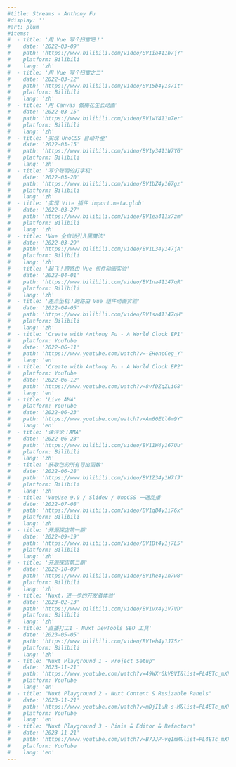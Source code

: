 ```yaml
---
#title: Streams - Anthony Fu
#display: ''
#art: plum
#items:
#  - title: '用 Vue 写个扫雷吧！'
#    date: '2022-03-09'
#    path: 'https://www.bilibili.com/video/BV1ia411b7jY'
#    platform: Bilibili
#    lang: 'zh'
#  - title: '用 Vue 写个扫雷之二'
#    date: '2022-03-12'
#    path: 'https://www.bilibili.com/video/BV15b4y1s7it'
#    platform: Bilibili
#    lang: 'zh'
#  - title: '用 Canvas 做梅花生长动画'
#    date: '2022-03-15'
#    path: 'https://www.bilibili.com/video/BV1wY411n7er'
#    platform: Bilibili
#    lang: 'zh'
#  - title: '实现 UnoCSS 自动补全'
#    date: '2022-03-15'
#    path: 'https://www.bilibili.com/video/BV1y3411W7YG'
#    platform: Bilibili
#    lang: 'zh'
#  - title: '写个聪明的打字机'
#    date: '2022-03-20'
#    path: 'https://www.bilibili.com/video/BV1bZ4y167gz'
#    platform: Bilibili
#    lang: 'zh'
#  - title: '实现 Vite 插件 import.meta.glob'
#    date: '2022-03-27'
#    path: 'https://www.bilibili.com/video/BV1ea411x7zm'
#    platform: Bilibili
#    lang: 'zh'
#  - title: 'Vue 全自动引入黑魔法'
#    date: '2022-03-29'
#    path: 'https://www.bilibili.com/video/BV1L34y147jA'
#    platform: Bilibili
#    lang: 'zh'
#  - title: '起飞！跨路由 Vue 组件动画实验'
#    date: '2022-04-01'
#    path: 'https://www.bilibili.com/video/BV1na41147qR'
#    platform: Bilibili
#    lang: 'zh'
#  - title: '差点坠机！跨路由 Vue 组件动画实验'
#    date: '2022-04-05'
#    path: 'https://www.bilibili.com/video/BV1sa41147qH'
#    platform: Bilibili
#    lang: 'zh'
#  - title: 'Create with Anthony Fu - A World Clock EP1'
#    platform: YouTube
#    date: '2022-06-11'
#    path: 'https://www.youtube.com/watch?v=-EHoncCeg_Y'
#    lang: 'en'
#  - title: 'Create with Anthony Fu - A World Clock EP2'
#    platform: YouTube
#    date: '2022-06-12'
#    path: 'https://www.youtube.com/watch?v=8vfDZqZLiG8'
#    lang: 'en'
#  - title: 'Live AMA'
#    platform: YouTube
#    date: '2022-06-23'
#    path: 'https://www.youtube.com/watch?v=Am60EtlGm9Y'
#    lang: 'en'
#  - title: '读评论！AMA'
#    date: '2022-06-23'
#    path: 'https://www.bilibili.com/video/BV11W4y167Uu'
#    platform: Bilibili
#    lang: 'zh'
#  - title: '获取包的所有导出函数'
#    date: '2022-06-28'
#    path: 'https://www.bilibili.com/video/BV1Z34y1H7fJ'
#    platform: Bilibili
#    lang: 'zh'
#  - title: 'VueUse 9.0 / Slidev / UnoCSS 一通乱播'
#    date: '2022-07-08'
#    path: 'https://www.bilibili.com/video/BV1qB4y1i76x'
#    platform: Bilibili
#    lang: 'zh'
#  - title: '开源探店第一期'
#    date: '2022-09-19'
#    path: 'https://www.bilibili.com/video/BV1Bt4y1j7L5'
#    platform: Bilibili
#    lang: 'zh'
#  - title: '开源探店第二期'
#    date: '2022-10-09'
#    path: 'https://www.bilibili.com/video/BV1he4y1n7w8'
#    platform: Bilibili
#    lang: 'zh'
#  - title: 'Nuxt，进一步的开发者体验'
#    date: '2023-02-13'
#    path: 'https://www.bilibili.com/video/BV1vx4y1V7VD'
#    platform: Bilibili
#    lang: 'zh'
#  - title: '直播打工1 - Nuxt DevTools SEO 工具'
#    date: '2023-05-05'
#    path: 'https://www.bilibili.com/video/BV1eh4y1J75z'
#    platform: Bilibili
#    lang: 'zh'
#  - title: "Nuxt Playground 1 - Project Setup"
#    date: '2023-11-21'
#    path: 'https://www.youtube.com/watch?v=49WXr6kVBVI&list=PL4ETc_mXFfxUGiY852jH3ctljnI2e9Rax'
#    platform: YouTube
#    lang: 'en'
#  - title: "Nuxt Playground 2 - Nuxt Content & Resizable Panels"
#    date: '2023-11-21'
#    path: 'https://www.youtube.com/watch?v=mDjI1uR-s-M&list=PL4ETc_mXFfxUGiY852jH3ctljnI2e9Rax'
#    platform: YouTube
#    lang: 'en'
#  - title: "Nuxt Playground 3 - Pinia & Editor & Refactors"
#    date: '2023-11-21'
#    path: 'https://www.youtube.com/watch?v=B7JJP-vgImM&list=PL4ETc_mXFfxUGiY852jH3ctljnI2e9Rax'
#    platform: YouTube
#    lang: 'en'
---
```


[//]: # '<SubNav />'
[//]: #
[//]: # '<div slide-enter>'
[//]: #
[//]: # '<div i-ri:vidicon-2-line mr2 />'
[//]: # '<span op50>Live streaming at <a href="https://www.youtube.com/anthonyfu7" target="_blank">YouTube</a> & <a href="https://space.bilibili.com/668380" target="_blank">哔哩哔哩</a></span>'
[//]: #
[//]: # '</div>'
[//]: #
[//]: # '<StreamAnnouncement />'
[//]: #
[//]: # '<ListPosts :posts="frontmatter.items.reverse()" />'
